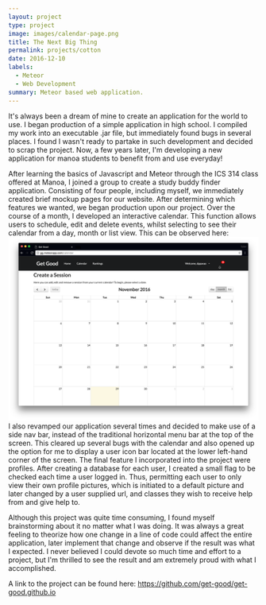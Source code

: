 ```yaml
---
layout: project
type: project
image: images/calendar-page.png
title: The Next Big Thing
permalink: projects/cotton
date: 2016-12-10
labels:
  - Meteor
  - Web Development
summary: Meteor based web application.
---
```

 
 It's always been a dream of mine to create an application for the world to use.  I began production of a simple application in high school.  I compiled my work into an executable .jar file, but immediately found bugs in several places.  I found I wasn't ready to partake in such development and decided to scrap the project.  Now, a few years later, I'm developing a new application for manoa students to benefit from and use everyday!
 
 After learning the basics of Javascript and Meteor through the ICS 314 class offered at Manoa, I joined a group to create a study buddy finder application.  Consisting of four people, including myself, we immediately created brief mockup pages for our website.  After determining which features we wanted, we began production upon our project.  Over the course of a month, I developed an interactive calendar.  This function allows users to schedule, edit and delete events, whilst selecting to see their calendar from a day, month or list view.  This can be observed here: <img class="ui big image" src="https://github.com/get-good/get-good.github.io/raw/master/images/calendar-page.png"/>  I also revamped our application several times and decided to make use of a side nav bar, instead of the traditional horizontal menu bar at the top of the screen.  This cleared up several bugs with the calendar and also opened up the option for me to display a user icon bar located at the lower left-hand corner of the screen.  The final feature I incorporated into the project were profiles.  After creating a database for each user, I created a small flag to be checked each time a user logged in.  Thus, permitting each user to only view their own profile pictures, which is initiated to a default picture and later changed by a user supplied url, and classes they wish to receive help from and give help to.
 
 Although this project was quite time consuming, I found myself brainstorming about it no matter what I was doing.  It was always a great feeling to theorize how one change in a line of code could affect the entire application, later implement that change and observe if the result was what I expected.  I never believed I could devote so much time and effort to a project, but I'm thrilled to see the result and am extremely proud with what I accomplished.
 
 A link to the project can be found here:  <a href="https://github.com/get-good/get-good.github.io">https://github.com/get-good/get-good.github.io</a>
